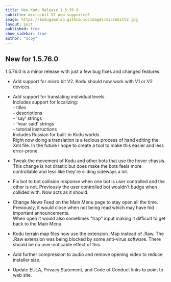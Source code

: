 ```yaml
---
title: New Kodu Release 1.5.76.0
subtitle: micro:bit V2 now supported!
image: https://kodugamelab.github.io/images/microbitV2.jpg
layout: post
published: true
show_sidebar: true
author: "scoy"
---
```


## New for 1.5.76.0

1.5.76.0 is a minor release with just a few bug fixes and changed features.

- Add support for micro:bit V2.  Kodu should now work with V1 or V2 devices.

- Add support for translating individual levels.<br>
    Includes support for localizing:<br>
             - titles<br>
             - descriptions<br>
             - 'say' strings<br>
             - 'hear said' strings<br>
             - tutorial instructions<br>
    Includes Russian for built-in Kodu worlds.<br>
    Right now doing a translation is a tedious process of hand editing the Xml file.  In the future I hope to create a tool to make this easier and less error-prone.
    
- Tweak the movement of Kodu and other bots that use the hover chassis.  This
change is not drastic but does make the bots feels more controllable and less
like they're sliding sideways a lot.

- Fix bot to bot collision response when one bot is user controlled and the other
is not.  Previously the user controlled bot wouldn't budge when collided with.
Now acts as it should.

- Change News Feed on the Main Menu page to stay open all the time.  Previously, 
it would close when not being read which may have hid important announcements.  
When open it would also sometimes "trap" input making it difficult to get back 
to the Main Menu.

- Kodu terrain map files now use the extension .Map instead of .Raw.  The .Raw
extension was being blocked by some anti-virus software.  There should be no
user-noticable effect of this.

- Add further compression to audio and remove opening video to reduce installer size.

- Update EULA, Privacy Statement, and Code of Conduct links to point to web site.